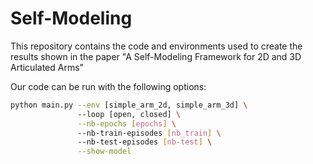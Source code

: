 # Self-Modeling

This repository contains the code and environments used to create the results shown in the paper "A Self-Modeling Framework for 2D and 3D Articulated Arms"

Our code can be run with the following options:

```bash
python main.py --env [simple_arm_2d, simple_arm_3d] \ 
               --loop [open, closed] \
               --nb-epochs [epochs] \ 
               --nb-train-episodes [nb_train] \ 
               --nb-test-episodes [nb-test] \
               --show-model
```



